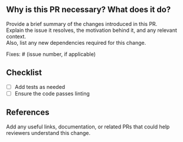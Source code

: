 ## Why is this PR necessary? What does it do?
Provide a brief summary of the changes introduced in this PR.  
Explain the issue it resolves, the motivation behind it, and any relevant context.  
Also, list any new dependencies required for this change.

Fixes: # (issue number, if applicable)

## Checklist
- [ ] Add tests as needed  
- [ ] Ensure the code passes linting 

## References
Add any useful links, documentation, or related PRs that could help reviewers understand this change.  
